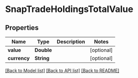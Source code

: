 # SnapTradeHoldingsTotalValue

## Properties
Name | Type | Description | Notes
------------ | ------------- | ------------- | -------------
**value** | **Double** |  | [optional] 
**currency** | **String** |  | [optional] 

[[Back to Model list]](../README.md#models) [[Back to API list]](../README.md#api-endpoints) [[Back to README]](../README.md)


